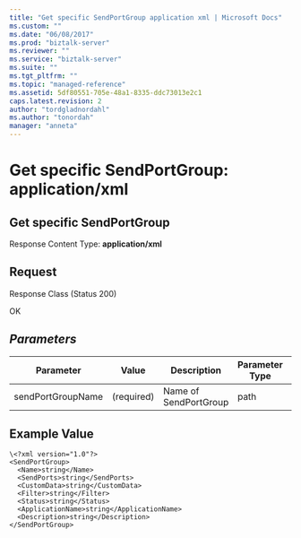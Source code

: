 ```yaml
---
title: "Get specific SendPortGroup application xml | Microsoft Docs"
ms.custom: ""
ms.date: "06/08/2017"
ms.prod: "biztalk-server"
ms.reviewer: ""
ms.service: "biztalk-server"
ms.suite: ""
ms.tgt_pltfrm: ""
ms.topic: "managed-reference"
ms.assetid: 5df80551-705e-48a1-8335-ddc73013e2c1
caps.latest.revision: 2
author: "tordgladnordahl"
ms.author: "tonordah"
manager: "anneta"
---
```

# Get specific SendPortGroup: application/xml
## Get specific SendPortGroup

  Response Content Type: **application/xml**

Request
---
Response Class (Status 200)

OK

## *Parameters*	
Parameter  |Value  |Description  |Parameter Type  |Data Type  	
---------|---------|---------|---------|---------| 	
sendPortGroupName|  (required)       |    Name of SendPortGroup    |       path  |  string | 	

## Example Value


```
\<?xml version="1.0"?>
<SendPortGroup>
  <Name>string</Name>
  <SendPorts>string</SendPorts>
  <CustomData>string</CustomData>
  <Filter>string</Filter>
  <Status>string</Status>
  <ApplicationName>string</ApplicationName>
  <Description>string</Description>
</SendPortGroup>
```


